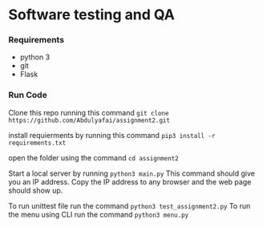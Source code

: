 # Software testing and QA

### Requirements
- python 3
- git
- Flask

### Run Code

Clone this repo running this command ``` git clone https://github.com/Abdulyafai/assignment2.git ```

install requierments by running this command ```pip3 install -r requirements.txt```

open the folder using the command ``` cd assignment2 ```

Start a local server by running ```python3 main.py```
This command should give you an IP address. Copy the IP address to any browser and the web page should show up. 


To run unittest file run the command ``` python3 test_assignment2.py ``` 
To run the menu using CLI run the command ``` python3 menu.py ```

